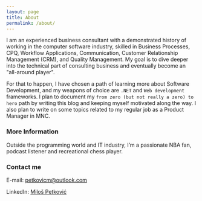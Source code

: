 ```yaml
---
layout: page
title: About
permalink: /about/
---
```

I am an experienced business consultant with a demonstrated history of working in the computer software industry, skilled in Business Processes, CPQ, Workflow Applications, Communication, Customer Relationship Management (CRM), and Quality Management. My goal is to dive deeper into the technical part of consulting business and eventually become an "all-around player".

For that to happen, I have chosen a path of learning more about Software Development, and my weapons of choice are `.NET` and `Web development` frameworks. I plan to document my `from zero (but not really a zero) to hero` path by writing this blog and keeping myself motivated along the way. I also plan to write on some topics related to my regular job as a Product Manager in MNC.

### More Information

Outside the programming world and IT industry, I’m a passionate NBA fan, podcast listener and recreational chess player.

### Contact me

E-mail: [petkovicm@outlook.com](mailto:petkovicm@outlook.com)

LinkedIn: [Miloš Petković](https://www.linkedin.com/in/petkovicbgd/)
